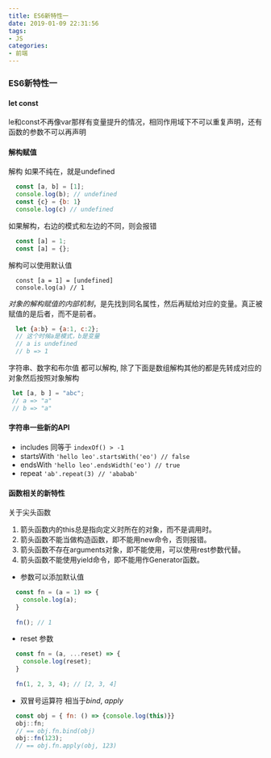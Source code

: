```yaml
---
title: ES6新特性一
date: 2019-01-09 22:31:56
tags:
- JS
categories:
- 前端
---
```


### ES6新特性一

#### let const

le和const不再像var那样有变量提升的情况，相同作用域下不可以重复声明，还有函数的参数不可以再声明

#### 解构赋值

解构 如果不纯在，就是undefined
```javascript
  const [a, b] = [1];
  console.log(b); // undefined
  const {c} = {b: 1}
  console.log(c) // undefined
```

<!-- more -->

如果解构，右边的模式和左边的不同，则会报错
```javascript
  const [a] = 1;
  const [a] = {};
```
解构可以使用默认值
```javscript
  const [a = 1] = [undefined]
  console.log(a) // 1
```

*对象的解构赋值的内部机制*，是先找到同名属性，然后再赋给对应的变量。真正被赋值的是后者，而不是前者。
```javascript
  let {a:b} = {a:1, c:2};
  // 这个时候a是模式，b是变量
  // a is undefined
  // b => 1
```

字符串、数字和布尔值 都可以解构, 除了下面是数组解构其他的都是先转成对应的对象然后按照对象解构
```javascript
 let [a, b ] = "abc";
 // a => "a"
 // b => "a"
```

#### 字符串一些新的API

- includes 同等于 `indexOf() > -1`
- startsWith `'hello leo'.startsWith('eo') // false`
- endsWith  `'hello leo'.endsWidth('eo') // true`
- repeat `'ab'.repeat(3) // 'ababab' `


#### 函数相关的新特性

关于尖头函数
1. 箭头函数内的this总是指向定义时所在的对象，而不是调用时。
2. 箭头函数不能当做构造函数，即不能用new命令，否则报错。
3. 箭头函数不存在arguments对象，即不能使用，可以使用rest参数代替。
4. 箭头函数不能使用yield命令，即不能用作Generator函数。

- 参数可以添加默认值
```javascript
  const fn = (a = 1) => {
    console.log(a);
  }
  
  fn(); // 1
```
- reset 参数
```javascript
  const fn = (a, ...reset) => {
    console.log(reset);
  }
  
  fn(1, 2, 3, 4); // [2, 3, 4]
```
- 双冒号运算符 相当于*bind*, *apply*
```javascript
  const obj = { fn: () => {console.log(this)}}
  obj::fn;
  // == obj.fn.bind(obj)
  obj::fn(123);
  // == obj.fn.apply(obj, 123)
```